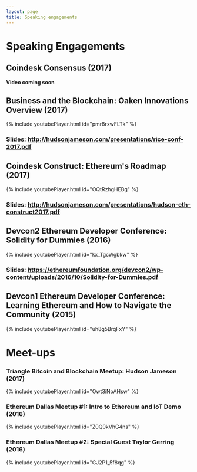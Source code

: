 ```yaml
---
layout: page
title: Speaking engagements
---
```


# Speaking Engagements

## Coindesk Consensus (2017)
**Video coming soon**

## Business and the Blockchain: Oaken Innovations Overview (2017)
{% include youtubePlayer.html id="pmr8rxwFLTk" %}
### Slides: http://hudsonjameson.com/presentations/rice-conf-2017.pdf

## Coindesk Construct: Ethereum's Roadmap (2017)
{% include youtubePlayer.html id="OQtRzhgHEBg" %}
### Slides: http://hudsonjameson.com/presentations/hudson-eth-construct2017.pdf

## Devcon2 Ethereum Developer Conference: Solidity for Dummies (2016)
{% include youtubePlayer.html id="kx_TgcWgbkw" %}
### Slides: https://ethereumfoundation.org/devcon2/wp-content/uploads/2016/10/Solidity-for-Dummies.pdf

## Devcon1 Ethereum Developer Conference: Learning Ethereum and How to Navigate the Community (2015)
{% include youtubePlayer.html id="uh8g5BrqFxY" %}

# Meet-ups

### Triangle Bitcoin and Blockchain Meetup: Hudson Jameson (2017)
{% include youtubePlayer.html id="Owt3iNoAHsw" %}

### Ethereum Dallas Meetup #1: Intro to Ethereum and IoT Demo (2016)
{% include youtubePlayer.html id="Z0Q0kVhG4ns" %}

### Ethereum Dallas Meetup #2: Special Guest Taylor Gerring (2016)
{% include youtubePlayer.html id="GJ2P1_5f8qg" %}

